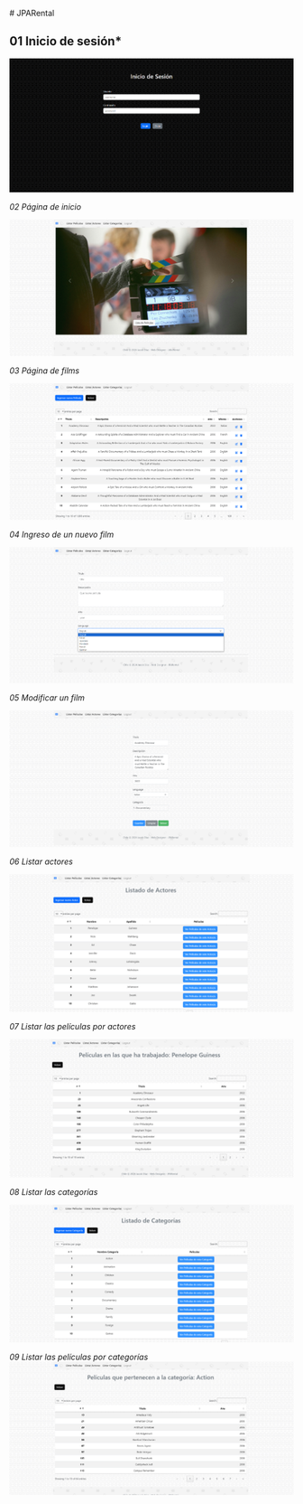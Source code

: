 #  JPARental 

## 01 Inicio de sesión*

![img](https://github.com/JacobDiazN/JPARental/blob/main/src/main/resources/static/portafolio/01.png?raw=true)

*02 Página de inicio*

![img](https://github.com/JacobDiazN/JPARental/blob/main/src/main/resources/static/portafolio/02.png?raw=true)

*03 Página de films*

![img](https://github.com/JacobDiazN/JPARental/blob/main/src/main/resources/static/portafolio/03.png?raw=true)

*04 Ingreso de un nuevo film*

![img](https://github.com/JacobDiazN/JPARental/blob/main/src/main/resources/static/portafolio/04.png?raw=true)

*05 Modificar un film*

![img](https://github.com/JacobDiazN/JPARental/blob/main/src/main/resources/static/portafolio/05.png?raw=true)

*06 Listar actores*

![img](https://github.com/JacobDiazN/JPARental/blob/main/src/main/resources/static/portafolio/06.png?raw=true)

*07 Listar las películas por actores*

![img](https://github.com/JacobDiazN/JPARental/blob/main/src/main/resources/static/portafolio/07.png?raw=true)

*08 Listar las categorías*

![img](https://github.com/JacobDiazN/JPARental/blob/main/src/main/resources/static/portafolio/08.png?raw=true)

*09 Listar las películas por categorías*
 
![img](https://github.com/JacobDiazN/JPARental/blob/main/src/main/resources/static/portafolio/09.png?raw=true)

